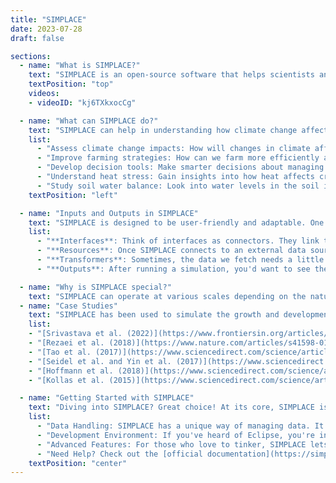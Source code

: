 ```yaml
---
title: "SIMPLACE"
date: 2023-07-28
draft: false

sections:  
  - name: "What is SIMPLACE?"
    text: "SIMPLACE is an open-source software that helps scientists and farmers manage crops and ecosystems better. It uses computer models to understand complex interactions between crops, soil, and climate. By coupling different modules, each representing a process like water use or plant growth, SIMPLACE offers customizable solutions for different agricultural needs.Its multi-threaded high-performance architecture allows for calibration and simulations at varying spatial scales.You can check the official site of SIMPLACE [here](https://www.simplace.net/index.php)."
    textPosition: "top"
    videos:
    - videoID: "kj6TXkxocCg"

  - name: "What can SIMPLACE do?"
    text: "SIMPLACE can help in understanding how climate change affects crops, finding ways to improve farming practices, and developing useful tools for farmers and policymakers. For example, SIMPLACE has a special component that helps study how heat stress affects crops. It also offers an advanced module that looks into soil water balance in great detail. Its customizable nature allows users to choose and combine different components depending on their specific needs."
    list:
      - "Assess climate change impacts: How will changes in climate affect our crops?"
      - "Improve farming strategies: How can we farm more efficiently and sustainably?"
      - "Develop decision tools: Make smarter decisions about managing crops."
      - "Understand heat stress: Gain insights into how heat affects crop yields."
      - "Study soil water balance: Look into water levels in the soil in detail."
    textPosition: "left"

  - name: "Inputs and Outputs in SIMPLACE"
    text: "SIMPLACE is designed to be user-friendly and adaptable. One of its strengths is the way it handles data. Let's break it down:"
    list:
      - "**Interfaces**: Think of interfaces as connectors. They link to external data sources, like weather data or soil information. SIMPLACE can read various formats such as CSV, JSON, NetCDF, DBF, and XML. So, whether you have data in a simple spreadsheet or a complex database, SIMPLACE can understand it!"
      - "**Resources**: Once SIMPLACE connects to an external data source using an interface, it fetches the data and stores it in a special container called VarMap. This is where the data waits to be used by the simulation components. If needed, there's also a feature to filter or select specific parts of the data."
      - "**Transformers**: Sometimes, the data we fetch needs a little tweaking to fit the requirements of our simulation. Transformers in SIMPLACE help in adjusting or harmonizing this data."
      - "**Outputs**: After running a simulation, you'd want to see the results, right? SIMPLACE can write these outputs in various formats. The most common one is CSV, which is like a spreadsheet. But if you're handling more complex data, formats like NetCDF come in handy. There's also a special 'MEMORY' format that lets advanced users access results directly from the computer's memory, making simulations even faster!"

  - name: "Why is SIMPLACE special?"
    text: "SIMPLACE can operate at various scales depending on the nature of the study and the chosen components. It's highly versatile and can handle simulations at the plant level (individual crops), field level (a particular farming plot), landscape level (an entire farming region), or even larger scales such as regional or global assessments.The flexibility of the SIMPLACE framework, with its customizable SimComponents, enables this adaptability. Users can combine different modules to model processes relevant to their scale of interest, from small-scale farm management strategies to large-scale climate change impact assessments."
  - name: "Case Studies"
    text: "SIMPLACE has been used to simulate the growth and development of various crops in numerous studies:"
    list:
    - "[Srivastava et al. (2022)](https://www.frontiersin.org/articles/10.3389/fsufs.2022.1058775/full) used SIMPLACE to estimate the yield gaps of cassava at the state level in Nigeria."
    - "[Rezaei et al. (2018)](https://www.nature.com/articles/s41598-018-23101-2) used SIMPLACE to quantify the effect of using the phenology traits of cultivars planted in the 1950s and 1960s as compared to modern cultivars on wheat growth simulations in Germany."
    - "[Tao et al. (2017)](https://www.sciencedirect.com/science/article/abs/pii/S037842901530071X) used eight models, including SIMPLACE, to design future crop ideotypes for barley in Finland and Spain by linking model parameters and genotypic traits."
    - "[Seidel et al. and Yin et al. (2017)](https://www.sciencedirect.com/science/article/pii/S1161030116302532?casa_token=5VaxkhAkQK0AAAAA:HBlTek58V58Y8OFY1oLg7ToSil5OHDw0-RKeqxs_a5_-0V3NnA6sMXhsbGZmC4PEFpSsnw0W3g) used SIMPLACE to simulate crop rotations and nutrient uptake to analyze the impact of P fertilizer omission on the biomass production of five crops in a long-term experiment in Dikopshof, Germany."
    - "[Hoffmann et al. (2018)](https://www.sciencedirect.com/science/article/abs/pii/S0308521X16305947) used twelve models, including SIMPLACE, to assess how inter-annual variability of attainable yield affects the magnitude of yield gaps for wheat and maize across ten sites with contrasting environmental conditions."
    - "[Kollas et al. (2015)](https://www.sciencedirect.com/science/article/abs/pii/S1161030115300010) conducted the first model inter-comparison study on crop rotations considering fifteen crop models, including SIMPLACE, and ten different crops, including wheat and maize."

  - name: "Getting Started with SIMPLACE"
    text: "Diving into SIMPLACE? Great choice! At its core, SIMPLACE is crafted using Java, making it versatile and widely compatible. Whether you're a beginner or an expert, SIMPLACE offers tools that cater to all levels of expertise. Here's a quick guide to get you started:"
    list:
      - "Data Handling: SIMPLACE has a unique way of managing data. It can link to external data sources and store them for simulations. Plus, it has built-in tools to ensure the data fits just right for your specific needs."
      - "Development Environment: If you've heard of Eclipse, you're in luck! It's the recommended tool to work with SIMPLACE. It's like a one-stop-shop for editing, testing, and managing your SIMPLACE projects."
      - "Advanced Features: For those who love to tinker, SIMPLACE lets you create new components, play around with XML files, and even run specific Java tests to ensure everything's running smoothly."
      - "Need Help? Check out the [official documentation](https://simplace.net/doc/) for step-by-step guides and tips on using Eclipse with SIMPLACE."
    textPosition: "center"
---
```

